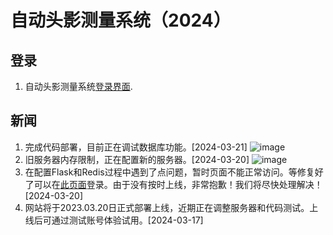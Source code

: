# 自动头影测量系统（2024）

## 登录

1. 自动头影测量系统[登录界面](http://82.156.236.13:5000/).

## 新闻

1. 完成代码部署，目前正在调试数据库功能。[2024-03-21]
![image](https://github.com/switch626/TK-DIF/assets/37759366/15fcd9ff-9e5a-4a46-9631-dc5fc297a1e0)
2. 旧服务器内存限制，正在配置新的服务器。[2024-03-20]
![image](https://github.com/switch626/TK-DIF/assets/37759366/98ccd380-2884-46df-8b08-b1245d0fcc38)
3. 在配置Flask和Redis过程中遇到了点问题，暂时页面不能正常访问。等修复好了可以在[此页面](http://82.156.236.13:5000/)登录。由于没有按时上线，非常抱歉！我们将尽快处理解决！[2024-03-20]
4. 网站将于2023.03.20日正式部署上线，近期正在调整服务器和代码测试。上线后可通过测试账号体验试用。[2024-03-17]

